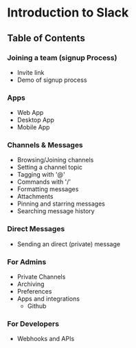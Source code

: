 # Introduction to Slack

## Table of Contents

### Joining a team (signup Process)
 * Invite link
 * Demo of signup process

### Apps
 * Web App 
 * Desktop App
 * Mobile App

### Channels & Messages
 * Browsing/Joining channels
 * Setting a channel topic
 * Tagging with '@'
 * Commands with '/'
 * Formatting messages
 * Attachments
 * Pinning and starring messages
 * Searching message history

 ### Direct Messages
  * Sending an direct (private) message 

### For Admins
 * Private Channels
 * Archiving
 * Preferences
 * Apps and integrations
   * Github

### For Developers
 * Webhooks and APIs
